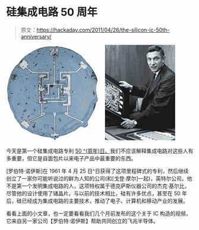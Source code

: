 # 硅集成电路 50 周年

> 原文：<https://hackaday.com/2011/04/26/the-silicon-ic-50th-anniversary/>

![](img/9896f0b79ffe2a30b16180217571a31e.png "integratedcircuit")

今天是第一个硅集成电路专利 [50 ^(周年)日。](http://www.engadget.com/2011/04/25/today-marks-50th-anniversary-of-first-silicon-integrated-circuit/)我们不应该解释集成电路对这些人有多重要，但它是自面包片以来电子产品中最重要的东西。

[罗伯特·诺伊斯]在 1961 年 4 月 25 日^日获得了这项里程碑式的专利，然后继续创立了一家你可能听说过的鲜为人知的公司(和[戈登·摩尔]一起)，英特尔公司。他不是第一个发明集成电路的人，这项特权属于德克萨斯仪器公司的杰克·基尔比，尽管他的设计使用了锗晶片。与以前的技术相比，硅有许多优点，甚至在 50 年后，硅已经成为集成电路的主要技术，推动了电子、计算机和移动产业的发展。

看看上面的小文章，也一定要看看我们几个月前发布的这个关于 IC 构造的视频，它来自另一家公司【罗伯特·诺伊斯】帮助共同创立的飞兆半导体。